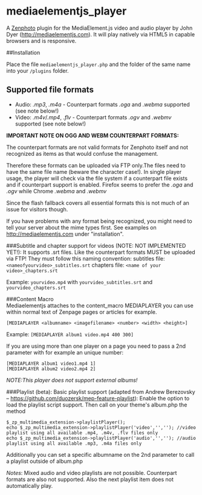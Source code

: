 mediaelementjs_player
=====================

A [Zenphoto](http://www.zenphoto.org) plugin for the MediaElement.js video and audio player by John Dyer (http://mediaelementjs.com). It will play natively via HTML5 in capable browsers and is responsive.

##Installation

Place the file `mediaelementjs_player.php` and the folder of the same name into your `/plugins` folder.

Supported file formats
----------------------
- Audio: <var>.mp3</var>, <var>.m4a</var> - Counterpart formats <var>.oga</var> and <var>.webma</var> supported (see note below!)<br>
- Video: <var>.m4v</var>/<var>.mp4</var>, <var>.flv</var> - Counterpart formats <var>.ogv</var> and <var>.webmv</var> supported (see note below!)
 
**IMPORTANT NOTE ON OGG AND WEBM COUNTERPART FORMATS:**

The counterpart formats are not valid formats for Zenphoto itself and not recognized as items as that would confuse the management.

Therefore these formats can be uploaded via FTP only.The files need to have the same file name (beware the character case!). In single player usage, the player will check via the file system if a counterpart file exists and if counterpart support is enabled. Firefox seems to prefer the <var>.oga</var> and <var>.ogv</var> while Chrome <var>.webma</var> and <var>.webmv</var>
 
Since the flash fallback covers all essential formats this is not much of an issue for visitors though.
  
If you have problems with any format being recognized, you might need to tell your server about the mime types first. See examples on http://mediaelementjs.com under "installation".
 
###Subtitle and chapter support for videos (NOTE: NOT IMPLEMENTED YET!):
It supports .srt files. Like the counterpart formats MUST be uploaded via FTP! They must follow this naming convention:
subtitles file: `<nameofyourvideo>_subtitles.srt`
chapters file: `<name of your video>_chapters.srt`
  
Example: `yourvideo.mp4` with `yourvideo_subtitles.srt` and `yourvideo_chapters.srt`

###Content Macro<br>
Mediaelementjs attaches to the content_macro MEDIAPLAYER you can use within normal text of Zenpage pages or articles for example.
 
```
[MEDIAPLAYER <albumname> <imagefilename> <number> <width> <height>]
```
 
Example:
```[MEDIAPLAYER album1 video.mp4 400 300]```
 
If you are using more than one player on a page you need to pass a 2nd parameter with for example an unique number:

```
[MEDIAPLAYER album1 video1.mp4 1]
[MEDIAPLAYER album2 video2.mp4 2]
```
 
*NOTE:This player does not support external albums!* 
 
###Playlist (beta):
Basic playlist support (adapted from Andrew Berezovsky – https://github.com/duozersk/mep-feature-playlist):
Enable the option to load the playlist script support. Then call on your theme's album.php the method 

```
$_zp_multimedia_extension->playlistPlayer();
echo $_zp_multimedia_extension->playlistPlayer('video','',''); //video playlist using all available .mp4, .m4v, .flv files only
echo $_zp_multimedia_extension->playlistPlayer('audio','',''); //audio playlist using all available .mp3, .m4a files only
```

Additionally you can set a specific albumname on the 2nd parameter to call a playlist outside of album.php 
 
*Notes*: Mixed audio and video playlists are not possible. Counterpart formats are also not supported. Also the next playlist item does not automatically play.
